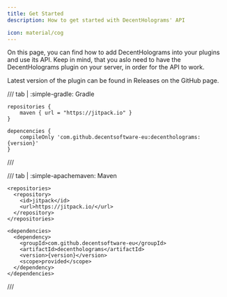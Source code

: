 ```yaml
---
title: Get Started
description: How to get started with DecentHolograms' API

icon: material/cog
---
```


On this page, you can find how to add DecentHolograms into your plugins and use its API. Keep in mind, that you aslo need to have the DecentHolograms plugin on your server, in order for the API to work.

Latest version of the plugin can be found in Releases on the GitHub page.

/// tab | :simple-gradle: Gradle
```{ .groovy title="build.gradle" data-md-component="api-version" }
repositories {
    maven { url = "https://jitpack.io" }
}

depencencies {
    compileOnly 'com.github.decentsoftware-eu:decentholograms:{version}'
}
```
///

/// tab | :simple-apachemaven: Maven
```{ .xml title="pom.xml" data-md-component="api-version" }
<repositories>
  <repository>
    <id>jitpack</id>
    <url>https://jitpack.io/</url>
  </repository>
</repositories>

<dependencies>
  <dependency>
    <groupId>com.github.decentsoftware-eu</groupId>
    <artifactId>decentholograms</artifactId>
    <version>{version}</version>
    <scope>provided</scope>
  </dependency>
</dependencies>
```
///